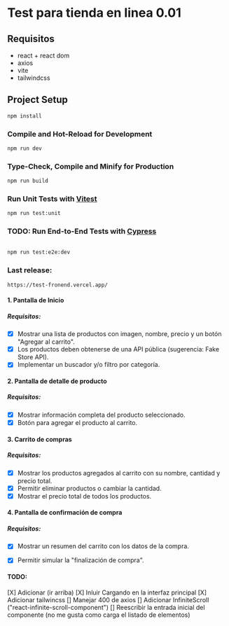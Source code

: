 # Test para tienda en linea 0.01
 
 
## Requisitos

- react + react dom
- axios
- vite
- tailwindcss

## Project Setup

```sh
npm install
```

### Compile and Hot-Reload for Development

```sh
npm run dev
```

### Type-Check, Compile and Minify for Production

```sh
npm run build
```

### Run Unit Tests with [Vitest](https://vitest.dev/)

```sh
npm run test:unit
```

### TODO: Run End-to-End Tests with [Cypress](https://www.cypress.io/)

```sh
 
npm run test:e2e:dev
```

### Last release:

```
https://test-fronend.vercel.app/
```




####  1. Pantalla de Inicio

##### Requisitos:
- [x] Mostrar una lista de productos con imagen, nombre, precio y un botón "Agregar
al carrito".
- [x] Los productos deben obtenerse de una API pública (sugerencia: Fake Store API).
- [x] Implementar un buscador y/o filtro por categoría.
####  2. Pantalla de detalle de producto
##### Requisitos:
- [X] Mostrar información completa del producto seleccionado.
- [x] Botón para agregar el producto al carrito.
####  3. Carrito de compras
##### Requisitos:
- [x] Mostrar los productos agregados al carrito con su nombre, cantidad y precio total.
- [x] Permitir eliminar productos o cambiar la cantidad.
- [X] Mostrar el precio total de todos los productos.
####  4. Pantalla de confirmación de compra
##### Requisitos:
- [X] Mostrar un resumen del carrito con los datos de la compra.
- [X] Permitir simular la "finalización de compra".


#### TODO: 
[X] Adicionar (ir arriba)
[X] Inluir Cargando en la interfaz principal
[X] Adicionar tailwincss
[] Manejar 400 de axios
[] Adicionar InfiniteScroll ("react-infinite-scroll-component")
[] Reescribir la entrada inicial del componente (no me gusta como carga el listado de elementos)
  
